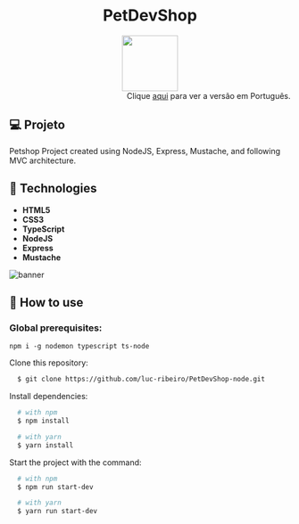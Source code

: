 <div align="center">
  <h1>
  PetDevShop
  </h1>

  <img width="100" src="https://github.com/luc-ribeiro/nodets-canil/blob/master/design/logo.png"/>
</div> 

<div align="right">
  Clique <a href="https://github.com/luc-ribeiro/PetDevShop-node/blob/master/README-PTBR.md">aqui</a> para ver a versão em Português.
</div>

## 💻 Projeto
Petshop Project created using NodeJS, Express, Mustache, and following MVC architecture.

## 🚀 Technologies

- **HTML5**
- **CSS3**
- **TypeScript**
- **NodeJS**
- **Express**
- **Mustache**

![banner](https://github.com/luc-ribeiro/nodets-canil/blob/master/design/pet.gif)

## :page_facing_up: How to use

### Global prerequisites:

`npm i -g nodemon typescript ts-node`


Clone this repository:

```sh
  $ git clone https://github.com/luc-ribeiro/PetDevShop-node.git
```

Install dependencies:

```sh
  # with npm
  $ npm install

  # with yarn
  $ yarn install
```

Start the project with the command:

```sh
  # with npm
  $ npm run start-dev

  # with yarn
  $ yarn run start-dev
```
